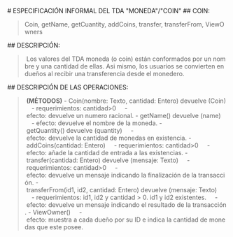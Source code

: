 # ESPECIFICACIÓN INFORMAL DEL TDA "MONEDA"/"COIN"
## COIN:
>Coin, getName, getCuantity, addCoins, transfer, transferFrom, ViewOwners

## DESCRIPCIÓN:
> Los valores del TDA moneda (o coin) están conformados por un nombre y una cantidad de ellas. Asi mismo, los usuarios se convierten en dueños al recibir una transferencia desde el monedero.

## DESCRIPCIÓN DE LAS OPERACIONES:
> **(MÉTODOS)**
- Coin(nombre: Texto, cantidad: Entero) devuelve (Coin)
    - requerimientos: cantidad>0
    - efecto: devuelve un numero racional.
- getName() devuelve (name)
    - efecto: devuelve el nombre de la moneda.
- getQuantity() devuelve (quantity)
    - efecto: devuelve la cantidad de monedas en existencia.
- addCoins(cantidad: Entero)
    - requerimientos: cantidad>0
    - efecto: añade la cantidad de entrada a las existencias.
- transfer(cantidad: Entero) devuelve (mensaje: Texto)
    - requerimientos: cantidad>0
    - efecto: devuelve un mensaje indicando la finalización de la transacción.
- transferFrom(id1, id2, cantidad: Entero) devuelve (mensaje: Texto)
    - requerimientos: id1, id2 y cantidad > 0. id1 y id2 existentes.
    - efecto: devuelve un mensaje indicando el resultado de la transacción.
- ViewOwner()
    - efecto: muestra a cada dueño por su ID e indica la cantidad de monedas que este posee.
